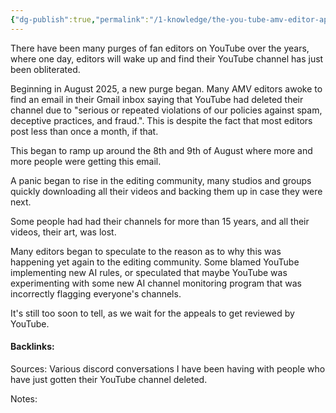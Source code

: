 ```yaml
---
{"dg-publish":true,"permalink":"/1-knowledge/the-you-tube-amv-editor-apocalypse-2025/","tags":["editing/vidding","fan-editing-history","interesting"],"created":"2025-08-09T14:05:51.362+10:00","updated":"2025-08-09T14:17:47.744+10:00"}
---
```


There have been many purges of fan editors on YouTube over the years, where one day, editors will wake up and find their YouTube channel has just been obliterated. 

Beginning in August 2025, a new purge began. Many AMV editors awoke to find an email in their Gmail inbox saying that YouTube had deleted their channel due to "serious or repeated violations of our policies against spam, deceptive practices, and fraud.". This is despite the fact that most editors post less than once a month, if that. 

This began to ramp up around the 8th and 9th of August where more and more people were getting this email. 

A panic began to rise in the editing community, many studios and groups quickly downloading all their videos and backing them up in case they were next.

Some people had had their channels for more than 15 years, and all their videos, their art, was lost. 

Many editors began to speculate to the reason as to why this was happening yet again to the editing community. Some blamed YouTube implementing new AI rules, or speculated that maybe YouTube was experimenting with some new AI channel monitoring program that was incorrectly flagging everyone's channels. 

It's still too soon to tell, as we wait for the appeals to get reviewed by YouTube. 



#### Backlinks:
Sources:
Various discord conversations I have been having with people who have just gotten their YouTube channel deleted.

Notes:
